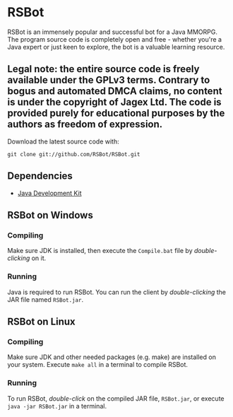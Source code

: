 # RSBot

RSBot is an immensely popular and successful bot for a Java MMORPG. The program source code is completely open and free - whether you're a Java expert or just keen to explore, the bot is a valuable learning resource. 

## Legal note: the entire source code is freely available under the GPLv3 terms. Contrary to bogus and automated DMCA claims, no content is under the copyright of Jagex Ltd. The code is provided purely for educational purposes by the authors as freedom of expression.

Download the latest source code with:

    git clone git://github.com/RSBot/RSBot.git

## Dependencies

 * [Java Development Kit](http://www.oracle.com/technetwork/java/javase/index-137561.html)

## RSBot on Windows

### Compiling

Make sure JDK is installed, then execute the `Compile.bat` file by *double-clicking* on it.

### Running

Java is required to run RSBot. You can run the client by *double-clicking* the JAR file named `RSBot.jar`.

## RSBot on Linux

### Compiling

Make sure JDK and other needed packages (e.g. make) are installed on your system. Execute `make all` in a terminal to compile RSBot.

### Running

To run RSBot, *double-click* on the compiled JAR file, `RSBot.jar`, or execute `java -jar RSBot.jar` in a terminal.
